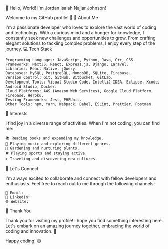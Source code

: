 👋 Hello, World! I'm Jordan Isaiah Najjar Johnson!

Welcome to my GitHub profile! 🌟
🧐 About Me

I'm a passionate developer who loves to explore the vast world of coding and technology. With a curious mind and a hunger for knowledge, I constantly seek new challenges and opportunities to grow. From crafting elegant solutions to tackling complex problems, I enjoy every step of the journey.
💻 Tech Stack

    Programming Languages: JavaScript, Python, Java, C++, CSS.
    Frameworks: NextJS, React, Express.js, Django, Laravel.
    Libraries: React Native, jQuery.
    Databases: MySQL, PostgreSQL, MongoDB, SQLite, Firebase.
    Version Control: Git, GitHub, Bitbucket, GitLab.
    Development Tools: Visual Studio Code, IntelliJ IDEA, Eclipse, Xcode, Android Studio, Docker.
    Cloud Platforms: AWS (Amazon Web Services), Google Cloud Platform, Firebase, Heroku.
    Testing Frameworks: Jest, PHPUnit.
    Other Tools: npm, Yarn, Webpack, Babel, ESLint, Prettier, Postman.

🌈 Interests

I find joy in a diverse range of activities. When I'm not coding, you can find me:

    📚 Reading books and expanding my knowledge.
    🎸 Playing music and exploring different genres.
    🌱 Gardening and nurturing plants.
    ⚽️ Playing sports and staying active.
    ✈️ Traveling and discovering new cultures.

🤝 Let's Connect

I'm always excited to collaborate and connect with fellow developers and enthusiasts. Feel free to reach out to me through the following channels:

    📧 Email:
    💼 LinkedIn: 
    🌐 Website: 

🙏 Thank You

Thank you for visiting my profile! I hope you find something interesting here. Let's embark on an amazing journey together, embracing the world of coding and innovation. 🚀

Happy coding! 😄
